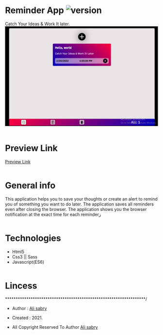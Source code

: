 # Reminder App ![version](https://img.shields.io/badge/version-1.1-brightgreen)
Catch Your Ideas & Work It later.
<img src="images/preview.png" >

```
```
# Preview Link
[Preview Link](https://ali-sabry.github.io/reminder-app/)

```
```
# General info
This application helps you to save your thoughts or create an alert to remind you of something you want to do later. The application saves all reminders even after closing the browser. The application shows you the browser notification at the exact time for each reminderز

```
```
# Technologies 
* Html5
* Css3 || Sass
* Javascript(ES6)

```
```

# Lincess
******************************************************************/

* Author      : [Ali sabry](https://www.linkedin.com/in/ali-sabry/)
* Created     : 2021.

* All Copyright Reserved To Author [Ali sabry](https://www.linkedin.com/in/ali-sabry/)
